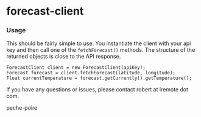 forecast-client
=================

### Usage ###
This should be fairly simple to use. You instantiate the client with your api key and then call one of the `fetchForecast()` methods. The structure of the returned objects is close to the API response.

    ForecastClient client = new ForecastClient(apiKey);
    Forecast forecast = client.fetchForecast(latitude, longitude);
    Float currentTemperature = forecast.getCurrently().getTemperature();

If you have any questions or issues, please contact robert at iremote dot com.

peche-poire
